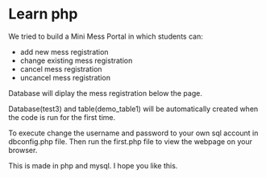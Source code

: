 # Learn php

We tried to build a Mini Mess Portal in which students can: 
  * add new mess registration
  * change existing mess registration
  * cancel mess registration
  * uncancel mess registration
  
  Database will diplay the mess registration below the page.
  
  Database(test3) and table(demo_table1) will be automatically created when the code is run for the first time.
  
  To execute change the username and password to your own sql account in dbconfig.php file.
  Then run the first.php file to view the webpage on your browser.
  
  This is made in php and mysql. I hope you like this.
